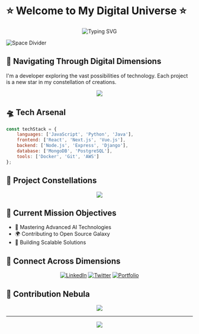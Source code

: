 # ⭐ Welcome to My Digital Universe ⭐

<div align="center">
  <img src="https://readme-typing-svg.herokuapp.com?font=Fira+Code&weight=500&size=40&pause=1000&color=6AD3FF&center=true&vCenter=true&width=600&lines=Greetings%2C+I'm+Sandun+Senevirathna;Full+Stack+Developer;Digital+Explorer" alt="Typing SVG" />
</div>

![Space Divider](https://raw.githubusercontent.com/andreasbm/readme/master/assets/lines/rainbow.png)

## 🌌 Navigating Through Digital Dimensions

I'm a developer exploring the vast possibilities of technology. Each project is a new star in my constellation of creations.

<div align="center">
  <img src="https://github-readme-streak-stats.herokuapp.com/?user=SandunSenevirathna&theme=tokyonight&hide_border=true" />
</div>

## 🛸 Tech Arsenal

```javascript
const techStack = {
    languages: ['JavaScript', 'Python', 'Java'],
    frontend: ['React', 'Next.js', 'Vue.js'],
    backend: ['Node.js', 'Express', 'Django'],
    database: ['MongoDB', 'PostgreSQL'],
    tools: ['Docker', 'Git', 'AWS']
};
```

## 🌠 Project Constellations

<div align="center">
  <img src="https://github-readme-stats.vercel.app/api?username=SandunSenevirathna&show_icons=true&theme=tokyonight&hide_border=true" />
</div>

## 🎯 Current Mission Objectives

- 🚀 Mastering Advanced AI Technologies
- 🌍 Contributing to Open Source Galaxy
- 💫 Building Scalable Solutions

## 🌌 Connect Across Dimensions

<div align="center">
  
[![LinkedIn](https://img.shields.io/badge/LinkedIn-%230077B5.svg?style=for-the-badge&logo=linkedin&logoColor=white)](https://linkedin.com/in/your-profile)
[![Twitter](https://img.shields.io/badge/Twitter-%231DA1F2.svg?style=for-the-badge&logo=Twitter&logoColor=white)](https://twitter.com/your-profile)
[![Portfolio](https://img.shields.io/badge/Portfolio-%23000000.svg?style=for-the-badge&logo=firefox&logoColor=#FF7139)](https://your-portfolio.com)
  
</div>

## 🌟 Contribution Nebula

<div align="center">
  <img src="https://github-readme-activity-graph.vercel.app/graph?username=SandunSenevirathna&theme=react-dark&hide_border=true" />
</div>

---

<div align="center">
  <img src="https://komarev.com/ghpvc/?username=SandunSenevirathna&color=blueviolet&style=flat-square">
</div>
